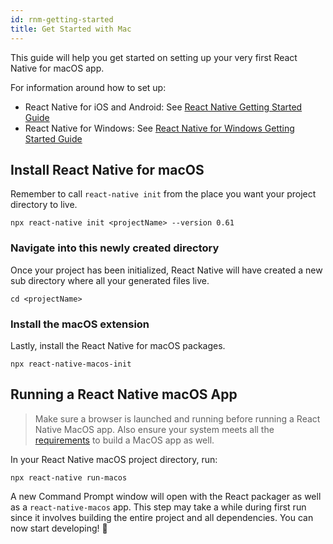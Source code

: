 ```yaml
---
id: rnm-getting-started
title: Get Started with Mac
---
```


This guide will help you get started on setting up your very first React Native for macOS app.

For information around how to set up:
- React Native for iOS and Android: See [React Native Getting Started Guide](https://reactnative.dev/docs/getting-started)
- React Native for Windows: See [React Native for Windows Getting Started Guide](https://microsoft.github.io/react-native-windows/docs/getting-started)

## Install React Native for macOS

Remember to call `react-native init` from the place you want your project directory to live.

```
npx react-native init <projectName> --version 0.61
```

### Navigate into this newly created directory

Once your project has been initialized, React Native will have created a new sub directory where all your generated files live.

```
cd <projectName>
```

### Install the macOS extension

Lastly, install the React Native for macOS packages.

```
npx react-native-macos-init
```

## Running a React Native macOS App

> Make sure a browser is launched and running before running a React Native MacOS app.
> Also ensure your system meets all the [requirements](https://microsoft.github.io/react-native-windows/docs/rnm-dependencies) to build a MacOS app as well.

  In your React Native macOS project directory, run:

  ```
  npx react-native run-macos
  ```

  A new Command Prompt window will open with the React packager as well as a `react-native-macos` app. This step may take a while during first run since it involves building the entire project and all dependencies. You can now start developing! :tada:
